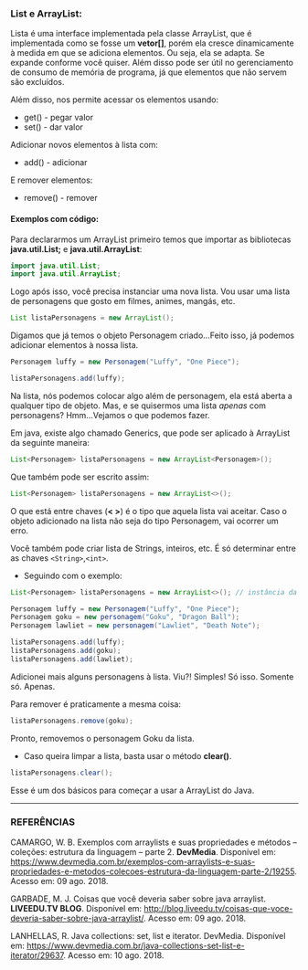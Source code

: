### List e ArrayList:

Lista é uma interface implementada pela classe ArrayList, que é implementada como se fosse um **vetor[]**, porém ela cresce dinamicamente à medida em que se adiciona elementos. Ou seja, ela se adapta. Se expande conforme você quiser. Além disso pode ser útil no gerenciamento de consumo de memória de programa, já que elementos que não servem são excluídos.

Além disso, nos permite acessar os elementos usando:

* get() - pegar valor
* set() - dar valor

Adicionar novos elementos à lista com:

* add() - adicionar

E remover elementos:

* remove() - remover

#### Exemplos com código:

Para declararmos um ArrayList primeiro temos que importar as bibliotecas **java.util.List;** e **java.util.ArrayList**:

```java
import java.util.List;
import java.util.ArrayList;
```

Logo após isso, você precisa instanciar uma nova lista. Vou usar uma lista de personagens que gosto em filmes, animes, mangás, etc.

```java
List listaPersonagens = new ArrayList();
```

Digamos que já temos o objeto Personagem criado...Feito isso, já podemos adicionar elementos à nossa lista.

```java
Personagem luffy = new Personagem("Luffy", "One Piece");

listaPersonagens.add(luffy);
```
Na lista, nós podemos colocar algo além de personagem, ela está aberta a qualquer tipo de objeto. Mas, e se quisermos uma lista *apenas* com personagens? Hmm...Vejamos o que podemos fazer.

Em java, existe algo chamado Generics, que pode ser aplicado à ArrayList da seguinte maneira:

```java
List<Personagem> listaPersonagens = new ArrayList<Personagem>();
```

Que também pode ser escrito assim:

```java
List<Personagem> listaPersonagens = new ArrayList<>();
```
O que está entre chaves (**< >**) é o tipo que aquela lista vai aceitar. Caso o objeto adicionado na lista não seja do tipo Personagem, vai ocorrer um erro.

Você também pode criar lista de Strings, inteiros, etc. É só determinar entre as chaves `<String>`,`<int>`.

* Seguindo com o exemplo:

```java
List<Personagem> listaPersonagens = new ArrayList<>(); // instância da lista

Personagem luffy = new Personagem("Luffy", "One Piece");
Personagem goku = new personagem("Goku", "Dragon Ball");
Personagem lawliet = new personagem("Lawliet", "Death Note");

listaPersonagens.add(luffy);
listaPersonagens.add(goku);
listaPersonagens.add(lawliet);
```

Adicionei mais alguns personagens à lista. Viu?! Simples! Só isso. Somente só. Apenas.

Para remover é praticamente a mesma coisa:

```java
listaPersonagens.remove(goku);
```

Pronto, removemos o personagem Goku da lista.

* Caso queira limpar a lista, basta usar o método **clear()**.

```java
listaPersonagens.clear();
```

Esse é um dos básicos para começar a usar a ArrayList do Java.
___

### REFERÊNCIAS

CAMARGO, W. B. Exemplos com arraylists e suas propriedades e métodos – coleções: estrutura da linguagem – parte 2. **DevMedia**. Disponível em: <https://www.devmedia.com.br/exemplos-com-arraylists-e-suas-propriedades-e-metodos-colecoes-estrutura-da-linguagem-parte-2/19255>. Acesso em: 09 ago. 2018.

GARBADE, M. J. Coisas que você deveria saber sobre java arraylist. **LIVEEDU.TV BLOG**. Disponível em: <http://blog.liveedu.tv/coisas-que-voce-deveria-saber-sobre-java-arraylist/>. Acesso em: 09 ago. 2018.

LANHELLAS, R. Java collections: set, list e iterator. DevMedia. Disponível em: <https://www.devmedia.com.br/java-collections-set-list-e-iterator/29637>. Acesso em: 10 ago. 2018.
